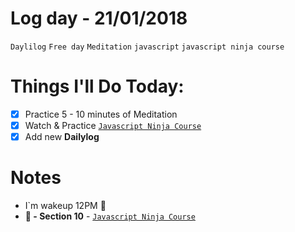 # Log day - 21/01/2018

`Daylilog` `Free day` `Meditation` `javascript` `javascript ninja course`

# Things I'll Do Today:

- [x] Practice 5 - 10 minutes of Meditation
- [x] Watch & Practice [`Javascript Ninja Course`](https://github.com/wgoulart/course-javascript-ninja)
- [x] Add new **Dailylog**

# Notes

- I`m wakeup 12PM 😤
- **:bug: - Section 10** - [`Javascript Ninja Course`](https://github.com/wgoulart/course-javascript-ninja)
